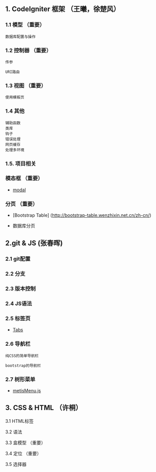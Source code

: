 ## 1. CodeIgniter 框架 （王曦，徐楚风）

### 1.1 模型 （重要）

    数据库配置与操作

### 1.2 控制器 （重要）

    传参

    URI路由

### 1.3 视图 （重要）

    使用模板页

### 1.4 其他

    辅助函数
    类库
    钩子
    错误处理
    网页缓存
    处理多环境

### 1.5. 项目相关

### 模态框  （重要）

- [modal](https://v3.bootcss.com/javascript/#modals-usage)

### 分页 （重要）
    
- [Bootstrap Table]  (http://bootstrap-table.wenzhixin.net.cn/zh-cn/)

- 数据库分页

## 2.git & JS (张春晖)

### 2.1 git配置

### 2.2 分支

### 2.3 版本控制

### 2.4 JS语法

### 2.5 标签页

- [Tabs](https://v3.bootcss.com/javascript/#tabs)

### 2.6 导航栏

    纯CSS的简单导航栏

    bootstrap的导航栏

### 2.7 树形菜单

- [metisMenu.js](http://mm.onokumus.com/mm-vertical.html)

## 3. CSS & HTML （许桐）

3.1 HTML标签

3.2 语法

3.3 盒模型 （重要）

3.4 定位 （重要）

3.5 选择器